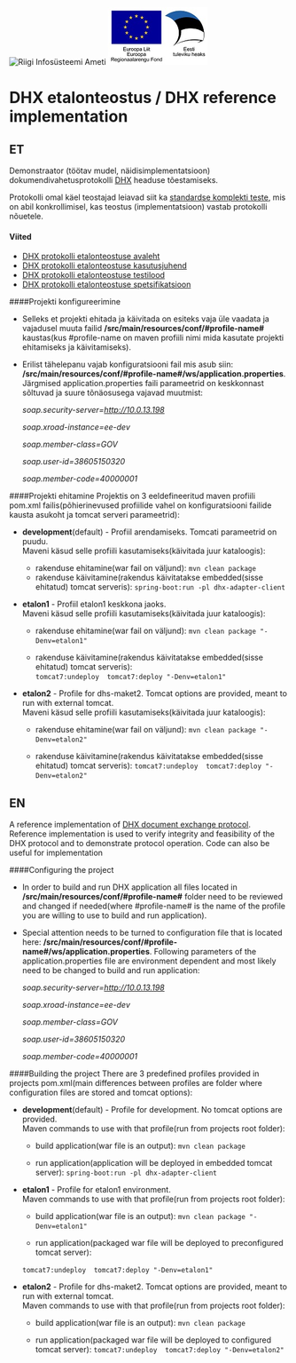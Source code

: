 ﻿![Riigi Infosüsteemi Ameti](https://avatars3.githubusercontent.com/u/7447915 "Riigi Infosüsteemi Amet") ![](img/EL_Regionaalarengu_Fond_horisontaalne.jpg)

# DHX etalonteostus / DHX reference implementation

## ET

Demonstraator (töötav mudel, näidisimplementatsioon) dokumendivahetusprotokolli [DHX](https://github.com/e-gov/DHX) headuse tõestamiseks.

Protokolli omal käel teostajad leiavad siit ka [standardse komplekti teste](files/Standardtestid.md), mis on abil konkrollimisel, kas teostus (implementatsioon) vastab protokolli nõuetele. 

#### Viited

* [DHX protokolli etalonteostuse avaleht](https://dhxdemo.eesti.ee/)
* [DHX protokolli etalonteostuse kasutusjuhend ](https://github.com/e-gov/DHX-etalon/blob/master/files/kasutusjuhend.md)
* [DHX protokolli etalonteostuse testilood ](https://github.com/e-gov/DHX-etalon/blob/master/files/testlood.md)
* [DHX protokolli etalonteostuse spetsifikatsioon ](https://github.com/e-gov/DHX-etalon/blob/master/files/spekk.md)

####Projekti konfigureerimine
* Selleks et projekti ehitada ja käivitada on esiteks vaja üle vaadata ja vajadusel muuta failid **/src/main/resources/conf/#profile-name#** kaustas(kus #profile-name on maven profiili nimi mida kasutate projekti ehitamiseks ja käivitamiseks).
* Erilist tähelepanu vajab konfiguratsiooni fail mis asub siin:
**/src/main/resources/conf/#profile-name#/ws/application.properties**.
Järgmised application.properties faili parameetrid on keskkonnast sõltuvad ja suure tõnäosusega vajavad muutmist: 

  *soap.security-server=http://10.0.13.198*
  
  *soap.xroad-instance=ee-dev*
  
  *soap.member-class=GOV*
  
  *soap.user-id=38605150320*
  
  *soap.member-code=40000001*


####Projekti ehitamine
Projektis on 3 eeldefineeritud maven profiili pom.xml failis(põhierinevused profiilide vahel on konfiguratsiooni failide kausta asukoht ja tomcat serveri parameetrid):

* **development**(default) - Profiil arendamiseks. Tomcati parameetrid on puudu.     
  Maveni käsud selle profiili kasutamiseks(käivitada juur kataloogis):     
  * rakenduse ehitamine(war fail on väljund):
  `mvn clean package`
  * rakenduse käivitamine(rakendus käivitatakse embedded(sisse ehitatud) tomcat serveris):
 `spring-boot:run -pl dhx-adapter-client`
 
* **etalon1** - Profiil etalon1 keskkona jaoks.     
  Maveni käsud selle profiili kasutamiseks(käivitada juur kataloogis):     
    
  * rakenduse ehitamine(war fail on väljund):
  `mvn clean package "-Denv=etalon1"`
  
  * rakenduse käivitamine(rakendus käivitatakse embedded(sisse ehitatud) tomcat serveris):   
  `tomcat7:undeploy  tomcat7:deploy "-Denv=etalon1"`
  
* **etalon2** - Profile for dhs-maket2. Tomcat options are provided, meant to run with external tomcat.      
  Maveni käsud selle profiili kasutamiseks(käivitada juur kataloogis):     

  * rakenduse ehitamine(war fail on väljund):
  `mvn clean package "-Denv=etalon2"`
    
  * rakenduse käivitamine(rakendus käivitatakse embedded(sisse ehitatud) tomcat serveris):
  `tomcat7:undeploy  tomcat7:deploy "-Denv=etalon2"`

## EN

A reference implementation of [DHX document exchange protocol](https://github.com/e-gov/DHX). Reference implementation is used to verify integrity and feasibility of the DHX protocol and to demonstrate protocol operation. Code can also be useful for implementation

####Configuring the project
* In order to build and run DHX application all files located in **/src/main/resources/conf/#profile-name#** folder need to be reviewed and changed if needed(where #profile-name# is the name of the profile you are willing to use to build and run application).
* Special attention needs to be turned to configuration file that is located here: **/src/main/resources/conf/#profile-name#/ws/application.properties**.
Following parameters of the application.properties file are environment dependent and most likely need to be changed to build and run application: 

  *soap.security-server=http://10.0.13.198*
  
  *soap.xroad-instance=ee-dev*
  
  *soap.member-class=GOV*
  
  *soap.user-id=38605150320*
  
  *soap.member-code=40000001*
  


####Building the project
There are 3 predefined profiles provided in projects pom.xml(main differences between profiles are folder where configuration files are stored and tomcat options):

* **development**(default) - Profile for development. No tomcat options are provided.      
  Maven commands to use with that profile(run from projects root folder):
  - build application(war file is an output):
  `mvn clean package`
  
  - run application(application will be deployed in embedded tomcat server):
 `spring-boot:run -pl dhx-adapter-client`
 
* **etalon1** - Profile for etalon1 environment.     
  Maven commands to use with that profile(run from projects root folder):
    
  * build application(war file is an output):
  `mvn clean package "-Denv=etalon1"`
  
  * run application(packaged war file will be deployed to preconfigured tomcat server):
    
  `tomcat7:undeploy  tomcat7:deploy "-Denv=etalon1"`
  
* **etalon2** - Profile for dhs-maket2. Tomcat options are provided, meant to run with external tomcat.      
  Maven commands to use with that profile(run from projects root folder):

  * build application(war file is an output):
  `mvn clean package`
    
  * run application(packaged war file will be deployed to configured tomcat server):
  `tomcat7:undeploy  tomcat7:deploy "-Denv=etalon2"`


